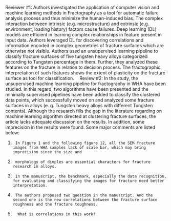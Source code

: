 Reviewer #1: 
Authors investigated the application of computer vision and machine learning methods in Fractography
as a tool for automatic failure analysis process and thus minimize the human-induced bias. 
The complex interaction between intrinsic (e.g. microstructure) and extrinsic (e.g. environment, loading history) factors cause failures. 
Deep learning (DL) models are efficient in learning complex relationships in feature present in input data. Authors leveraged DL for discovering correlations 
and information encoded in complex geometries of fracture surfaces which are otherwise not visible. Authors used an unsupervised learning pipeline to classify 
fracture surfaces of five tungsten heavy alloys categorized according to Tungsten percentage in them. Further, they analyzed these features on the fracture in 
relation to decision process. The fractographic interpretation of such features shows the extent of plasticity on the fracture surface as tool for classification.
    
Review #2: 
In the study, the unsupervised machine learning pipeline for fractography in WHA have been studied. In this regard, two algorithms have been presented and the minimally
supervised pipelines have been added to classify the clustered data points, which successfully moved on and analyzed some fracture surfaces in alloys
(e. g. Tungsten heavy alloys with different Tungsten contents). Although the research fills the gap in the literature regarding on machine learning algorithm directed at
clustering fracture surfaces, the article lacks adequate discussion on the results.
In addition, some imprecision in the results were found. Some major comments are listed below:
1.      In Figure 1 and the following figure 12, all the SEM fracture images from WHA samples lack of scale bar, which may bring imprecision since the size and 
2.      morphology of dimples are essential characters for fracture research in alloys.
3.      In the manuscript, the benchmark, especially the data recognition, for evaluating and classifying the images for fracture need better interpretation.
4.      The authors proposed two question in the manuscript. And the second one is the new correlations between the fracture surface roughness and the fracture toughness.
5.       What is correlations in this work?

